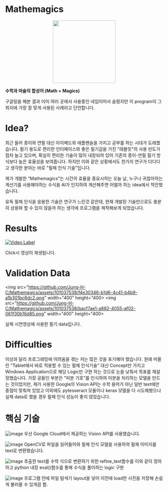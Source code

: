 # Mathemagics

<p align="center">
  <img src="https://github.com/Jung-H-C/Mathemagics/assets/101037538/b9fc0156-1d7b-4609-b321-3d4b591b81ed.png" width="200" height="200"/>
  <br>
</p>

**수학과 마술의 합성어 (Math + Magics)**<br>

구글링을 해본 결과 이미 여러 곳에서 사용중인 네임이어서 슬펐지만 이 program이 그 취지에 가장 잘 맞게 사용된 사례라고 단언합니다.

# Idea?

최근 들어 종이와 연필 대신 아이패드와 애플펜슬을 가지고 공부를 하는 시대가 도래했습니다.
필기 용도로 편리한 인터페이스와 좋은 필기감을 가진 "태블릿"의 사용 빈도가 점차 늘고 있으며, 확실히 편리한 기술이 많이 내장되어 있어 기존의 종이-연필 필기 방식보다 높은 효율성을 보여줍니다.
하지만 이와 같은 상황에서도 한가지 연구가 더디다고 생각한 분야는 바로 "필체 인식 기술"입니다.

제가 개발한 "Mathemagics"는 시간의 효율을 중요시하는 오늘 날, 누구나 귀찮아하는 계산기를 사용해야하는 수식을 AI가 인지하여 계산해주면 어떨까 하는 idea에서 착안했습니다.

유독 필체 인식을 응용한 기술은 연구가 느린것 같은데, 현재 개발된 기술만으로도 충분히 상용화 할 수 있지 않을까 하는 생각에 프로그램을 제작해보게 되었습니다.

# Results
[![Video Label](https://github.com/Jung-H-C/Mathemagics/assets/101037538/228c4cb4-6639-494f-a70c-cbec3e0c5101)](https://www.youtube.com/watch?v=yZZM25ATnuE)

Click시 영상이 재생됩니다.

# Validation Data
<img src="https://github.com/Jung-H-C/Mathemagics/assets/101037538/f4e30346-b1d6-4c41-b4b9-a1b301bc6dc2.png" width="400" height="400>
<img src="https://github.com/Jung-H-C/Mathemagics/assets/101037538/bacf7ae1-a882-4055-af02-061f30b16d85.png" width="400" height="400>

실제 시연영상에 사용한 필기 data입니다. 

                
# Difficulties

이상과 달리 프로그래밍에 어려움을 겪는 저는 많은 것을 포기해야 했습니다.
원래 떠올린 "Tablet에서 바로 적용할 수 있는 필체 인식기술" 대신 Concept만 가지고 Windows Application으로 해당 Logic만 구현 하는 것으로 눈을 낮춰서 목표를 재설정했습니다.
가장 공들인 부분은 "미분 기호"를 인식하여 미분을 처리하는 모델을 만드는 것이었지만,
제가 사용한 Google의 Vision API는 수학 용어가 아닌 일반 text에만 중점이 맞춰져 있었고
이외에도 pytesseract 모듈이나 keras 모델을 다 시도해봤으나 실제 data로 했을 경우 필체 인식 성능이 좋지 않았습니다.

# 핵심 기술

![image](https://github.com/Jung-H-C/Mathemagics/assets/101037538/bcfe8037-a441-4cb0-afc3-802e684a9456)
우선 Google Cloud에서 제공하는 Vision API를 사용했습니다.

![image](https://github.com/Jung-H-C/Mathemagics/assets/101037538/6f917655-f635-4c38-a828-cb8ccd1826a3)
OpenCV로 파일을 읽어들어와 필체 인식 모델을 사용하여 필체 이미지를 text로 변환했습니다.

![image](https://github.com/Jung-H-C/Mathemagics/assets/101037538/9befe3c0-bd7b-4b84-a436-51a65f729252)
추출한 text를 수학 식으로 변환하기 위한 refine_text함수를 이와 같이 정의하고 python 내장 eval()함수를 통해 수식을 풀이하는 logic 구현

![image](https://github.com/Jung-H-C/Mathemagics/assets/101037538/88729ea2-bbf9-4b2b-a305-db347f029af7)
프로그램 안에 파일 탐색기 layout을 넣어 이전에 load한 사진을 저장해 손쉽게 불러올 수 있게끔 함.
